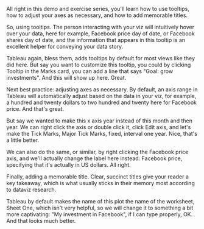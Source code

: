 All right in this demo and exercise series, you'll learn how to use tooltips, how to adjust your axes as necessary, and how to add memorable titles.

So, using tooltips. The person interacting with your viz will intuitively hover over your data, here for example, Facebook price day of date, or Facebook shares day of date, and the information that appears in this tooltip is an excellent helper for conveying your data story.

Tableau again, bless them, adds tooltips by default for most views like they did here. But say you want to customize this tooltip, you could by clicking Tooltip in the Marks card, you can add a line that says "Goal: grow investments". And this will show up here. Great.

Next best practice: adjusting axes as necessary. By default, an axis range in Tableau will automatically adjust based on the data in your viz, for example, a hundred and twenty dollars to two hundred and twenty here for Facebook price. And that's great.

But say we wanted to make this x axis year instead of this month and then year. We can right click the axis or double click it, click Edit axis, and let's make the Tick Marks, Major Tick Marks, fixed, interval one year. Nice, that's a little better.

We can also do the same, or similar, by right clicking the Facebook price axis, and we'll actually change the label here instead: Facebook price, specifying that it's actually in US dollars. All right.

Finally, adding a memorable title. Clear, succinct titles give your reader a key takeaway, which is what usually sticks in their memory most according to dataviz research.

Tableau by default makes the name of this plot the name of the worksheet, Sheet One, which isn't very helpful, so we will change it to something a bit more captivating: "My investment in Facebook", if I can type properly, OK. And that looks much better.
